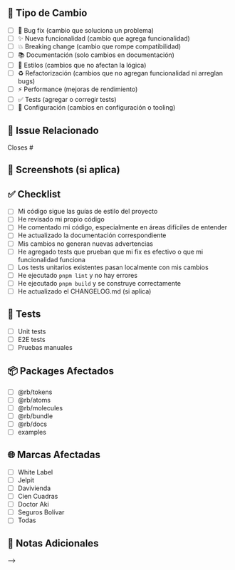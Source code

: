 <!-- ## 📝 Descripción

<!-- Describe brevemente los cambios realizados -->

## 🎯 Tipo de Cambio

<!-- Marca con una X lo que aplique -->

- [ ] 🐛 Bug fix (cambio que soluciona un problema)
- [ ] ✨ Nueva funcionalidad (cambio que agrega funcionalidad)
- [ ] 💥 Breaking change (cambio que rompe compatibilidad)
- [ ] 📚 Documentación (solo cambios en documentación)
- [ ] 🎨 Estilos (cambios que no afectan la lógica)
- [ ] ♻️ Refactorización (cambios que no agregan funcionalidad ni arreglan bugs)
- [ ] ⚡️ Performance (mejoras de rendimiento)
- [ ] ✅ Tests (agregar o corregir tests)
- [ ] 🔧 Configuración (cambios en configuración o tooling)

## 🔗 Issue Relacionado

<!-- Si existe un issue, agrégalo aquí -->
Closes #

## 📸 Screenshots (si aplica)

<!-- Agrega screenshots si hay cambios visuales -->

## ✅ Checklist

- [ ] Mi código sigue las guías de estilo del proyecto
- [ ] He revisado mi propio código
- [ ] He comentado mi código, especialmente en áreas difíciles de entender
- [ ] He actualizado la documentación correspondiente
- [ ] Mis cambios no generan nuevas advertencias
- [ ] He agregado tests que prueban que mi fix es efectivo o que mi funcionalidad funciona
- [ ] Los tests unitarios existentes pasan localmente con mis cambios
- [ ] He ejecutado `pnpm lint` y no hay errores
- [ ] He ejecutado `pnpm build` y se construye correctamente
- [ ] He actualizado el CHANGELOG.md (si aplica)

## 🧪 Tests

<!-- Describe cómo probaste tus cambios -->

- [ ] Unit tests
- [ ] E2E tests
- [ ] Pruebas manuales

## 📦 Packages Afectados

<!-- Marca los packages que modificaste -->

- [ ] @rb/tokens
- [ ] @rb/atoms
- [ ] @rb/molecules
- [ ] @rb/bundle
- [ ] @rb/docs
- [ ] examples

## 🌐 Marcas Afectadas

<!-- Si afecta marcas específicas, márcalas -->

- [ ] White Label
- [ ] Jelpit
- [ ] Davivienda
- [ ] Cien Cuadras
- [ ] Doctor Aki
- [ ] Seguros Bolívar
- [ ] Todas

## 💬 Notas Adicionales

<!-- Cualquier información adicional que consideres relevante -->
 -->
